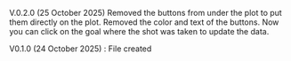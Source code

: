 V.0.2.0 (25 October 2025)
Removed the buttons from under the plot to put them directly on the plot. Removed the color and text of the buttons. Now you can click on the goal where the shot was taken to update the data.


V0.1.0 (24 October 2025) :
  File created
